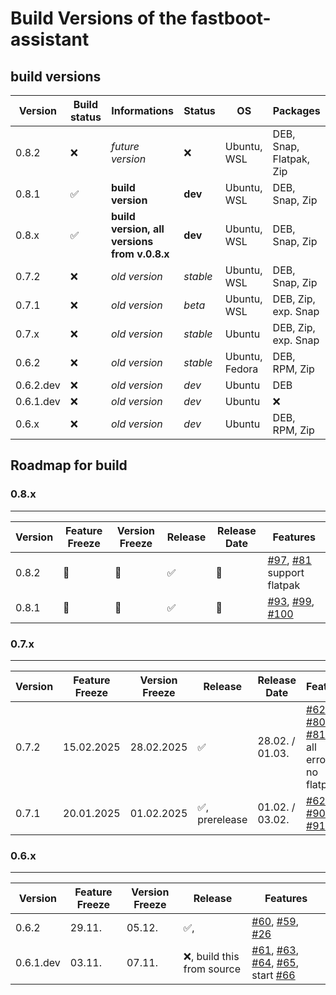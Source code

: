 # Build Versions of the fastboot-assistant
## build versions

| Version     | Build status                 | Informations                                    | Status             | OS                | Packages                    |
| ----------- | ---------------------------- | ----------------------------------------------- | ------------------ | ----------------- | --------------------------- |
| 0.8.2       | :x:                          | *future version*                                | :x:                | Ubuntu, WSL       | DEB, Snap, Flatpak, Zip     |
| 0.8.1       | :white_check_mark:           | **build version**                               | **dev**            | Ubuntu, WSL       | DEB, Snap, Zip              |
| 0.8.x       | :white_check_mark:           | **build version, all versions from v.0.8.x**    | **dev**            | Ubuntu, WSL       | DEB, Snap, Zip              |
| 0.7.2       | :x:                          | *old version*                                   | *stable*           | Ubuntu, WSL       | DEB, Snap, Zip              |
| 0.7.1       | :x:                          | *old version*                                   | *beta*             | Ubuntu, WSL       | DEB, Zip, exp. Snap         |
| 0.7.x       | :x:                          | *old version*                                   | *stable*           | Ubuntu            | DEB, Zip, exp. Snap         |
| 0.6.2       | :x:                          | *old version*                                   | *stable*           | Ubuntu, Fedora    | DEB, RPM, Zip               |
| 0.6.2.dev   | :x:                          | *old version*                                   | *dev*              | Ubuntu            | DEB                         |          
| 0.6.1.dev   | :x:                          | *old version*                                   | *dev*              | Ubuntu            | :x:                         |         
| 0.6.x       | :x:                          | *old version*                                   | *dev*              | Ubuntu            | DEB, RPM, Zip               |

## Roadmap for build
### 0.8.x
---
| Version     | Feature Freeze        | Version Freeze      | Release                         | Release Date      | Features                          |
| ----------- | --------------------- | ------------------- | --------------------------------| ----------------- | --------------------------------- |
| 0.8.2       | &#x1F914;             | &#x1F914;           | :white_check_mark:              | &#x1F914;         | [#97](https://github.com/NachtsternBuild/fastboot-assistant/issues/97), [#81](https://github.com/NachtsternBuild/fastboot-assistant/issues/81) support flatpak |
| 0.8.1       | &#x1F914;             | &#x1F914;           | :white_check_mark:              | &#x1F914;         | [#93](https://github.com/NachtsternBuild/fastboot-assistant/issues/93), [#99](https://github.com/NachtsternBuild/fastboot-assistant/issues/99), [#100](https://github.com/NachtsternBuild/fastboot-assistant/issues/100) |


### 0.7.x
---
| Version     | Feature Freeze        | Version Freeze      | Release                         | Release Date      | Features                          |
| ----------- | --------------------- | ------------------- | --------------------------------| ----------------- | --------------------------------- |
| 0.7.2       | 15.02.2025            | 28.02.2025          | :white_check_mark:              | 28.02. / 01.03.   | [#62](https://github.com/NachtsternBuild/fastboot-assistant/issues/62), [#80](https://github.com/NachtsternBuild/fastboot-assistant/issues/80), [#81](https://github.com/NachtsternBuild/fastboot-assistant/issues/81), fix all errors, no flatpak |
| 0.7.1       | 20.01.2025            | 01.02.2025          | :white_check_mark:, prerelease  | 01.02. / 03.02.   | [#62](https://github.com/NachtsternBuild/fastboot-assistant/issues/62), [#90](https://github.com/NachtsternBuild/fastboot-assistant/issues/90), [#91](https://github.com/NachtsternBuild/fastboot-assistant/issues/91) |

### 0.6.x
---
| Version     | Feature Freeze        | Version Freeze      | Release                       | Features                          |
| ----------- | --------------------- | ------------------- | ------------------------------| --------------------------------- |
| 0.6.2       | 29.11.                | 05.12.              | :white_check_mark:,           | [#60](https://github.com/NachtsternBuild/fastboot-assistant/issues/60), [#59](https://github.com/NachtsternBuild/fastboot-assistant/issues/59), [#26](https://github.com/NachtsternBuild/fastboot-assistant/issues/26)          |
| 0.6.1.dev   | 03.11.                | 07.11.              | :x:, build this from source   | [#61](https://github.com/NachtsternBuild/fastboot-assistant/issues/61), [#63](https://github.com/NachtsternBuild/fastboot-assistant/issues/63), [#64](https://github.com/NachtsternBuild/fastboot-assistant/issues/64), [#65](https://github.com/NachtsternBuild/fastboot-assistant/issues/65), start [#66](https://github.com/NachtsternBuild/fastboot-assistant/issues/66)               |
